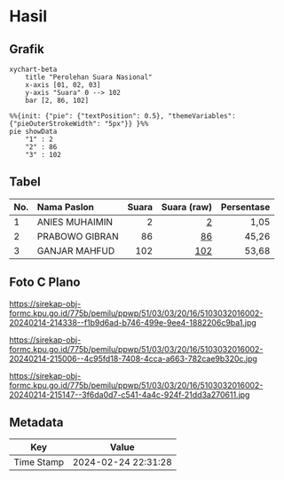 # Hasil

## Grafik

```mermaid
xychart-beta
    title "Perolehan Suara Nasional"
    x-axis [01, 02, 03]
    y-axis "Suara" 0 --> 102
    bar [2, 86, 102]
```

```mermaid
%%{init: {"pie": {"textPosition": 0.5}, "themeVariables": {"pieOuterStrokeWidth": "5px"}} }%%
pie showData
    "1" : 2
    "2" : 86
    "3" : 102
```

## Tabel

| No. | Nama Paslon    | Suara | Suara (raw) | Persentase |
|:--- |:-------------- | -----:| -----------:| ----------:|
| 1   | ANIES MUHAIMIN | 2     | [2][p-1]    | 1,05       |
| 2   | PRABOWO GIBRAN | 86    | [86][p-2]   | 45,26      |
| 3   | GANJAR MAHFUD  | 102   | [102][p-3]  | 53,68      |


[p-1]: https://github.com/gigit-pemilu/pemilu-2024/blob/main/pilpres/hitung-suara/sub/51-bali/sub/03-badung/sub/03-abiansemal/sub/2016-abiansemal-dauh-yeh-cani/sub/002-tps/sub/paslon-1.txt
[p-2]: https://github.com/gigit-pemilu/pemilu-2024/blob/main/pilpres/hitung-suara/sub/51-bali/sub/03-badung/sub/03-abiansemal/sub/2016-abiansemal-dauh-yeh-cani/sub/002-tps/sub/paslon-2.txt
[p-3]: https://github.com/gigit-pemilu/pemilu-2024/blob/main/pilpres/hitung-suara/sub/51-bali/sub/03-badung/sub/03-abiansemal/sub/2016-abiansemal-dauh-yeh-cani/sub/002-tps/sub/paslon-3.txt

## Foto C Plano

https://sirekap-obj-formc.kpu.go.id/775b/pemilu/ppwp/51/03/03/20/16/5103032016002-20240214-214338--f1b9d6ad-b746-499e-9ee4-1882206c9ba1.jpg

https://sirekap-obj-formc.kpu.go.id/775b/pemilu/ppwp/51/03/03/20/16/5103032016002-20240214-215006--4c95fd18-7408-4cca-a663-782cae9b320c.jpg

https://sirekap-obj-formc.kpu.go.id/775b/pemilu/ppwp/51/03/03/20/16/5103032016002-20240214-215147--3f6da0d7-c541-4a4c-924f-21dd3a270611.jpg


## Metadata

| Key        | Value               |
| ---------- | ------------------- |
| Time Stamp | 2024-02-24 22:31:28 |



